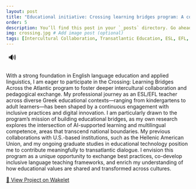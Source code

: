 ```yaml
---
layout: post
title: "Educational initiative: Crossing learning bridges program: A collaboration between Greek and American students"
order: 5
description: You’ll find this post in your `_posts` directory. Go ahead and edit it and re-build the site to see your changes. # Add post description (optional)
img: crossing.jpg # Add image post (optional)
tags: [Intercultural Collaboration, Transatlantic Education, ESL, EFL, Inclusive Practices, AI in Education, Multilingualism, Educational Innovation, Teacher Exchange, EdTech]
---
```

<style>
  #tts-btn:hover {
    opacity: 0.8;
    transform: scale(1.1);
    transition: all 0.2s ease;
  }
</style>

<div style="display: flex; gap: 10px; margin-bottom: 20px;">
  <button id="tts-btn" onclick="toggleRead()" title="Start Reading" style="cursor: pointer; font-size: 20px; border: none; background: none;">
    🔊
  </button>
</div>
<div class="tts-target">
<p>
With a strong foundation in English language education and applied linguistics, I am eager to participate in the Crossing: Learning Bridges Across the Atlantic program to foster deeper intercultural collaboration and pedagogical exchange. My professional journey as an ESL/EFL teacher across diverse Greek educational contexts—ranging from kindergartens to adult learners—has been shaped by a continuous engagement with inclusive practices and digital innovation. I am particularly drawn to the program’s mission of building educational bridges, as my own research explores the intersection of AI-supported learning and multilingual competence, areas that transcend national boundaries. My previous collaborations with U.S.-based institutions, such as the Hellenic American Union, and my ongoing graduate studies in educational technology position me to contribute meaningfully to transatlantic dialogue. I envision this program as a unique opportunity to exchange best practices, co-develop inclusive language teaching frameworks, and enrich my understanding of how educational values are shared and transformed across cultures.
</p>
</div>
<a href="https://wakelet.com/wake/VBhxFtHVIzhNQAwvopoyf" target="_blank" class="button wakelet-button">
  🔗 View Project on Wakelet
</a>




<script src="{{ site.baseurl }}/assets/js/tts.js"></script>
